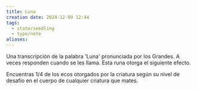 ```yaml
---
title: Luna
creation date: 2024-12-09 12:44
tags:
  - state/seedling
  - type/note
aliases:
---
```

Una transcripción de la palabra 'Luna' pronunciada por los Grandes. A veces responden cuando se les llama. Esta runa otorga el siguiente efecto.

Encuentras 1/4 de los ecos otorgados por la criatura según su nivel de desafío en el cuerpo de cualquier criatura que mates.



